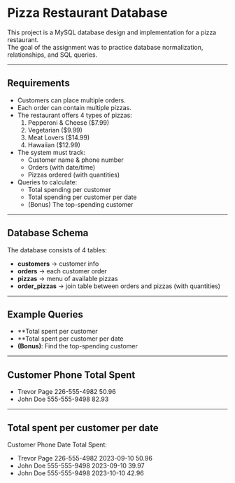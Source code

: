 # Pizza Restaurant Database

This project is a MySQL database design and implementation for a pizza restaurant.  
The goal of the assignment was to practice database normalization, relationships, and SQL queries.

---

## Requirements
- Customers can place multiple orders.
- Each order can contain multiple pizzas.
- The restaurant offers 4 types of pizzas:
  1. Pepperoni & Cheese ($7.99)
  2. Vegetarian ($9.99)
  3. Meat Lovers ($14.99)
  4. Hawaiian ($12.99)
- The system must track:
  - Customer name & phone number
  - Orders (with date/time)
  - Pizzas ordered (with quantities)
- Queries to calculate:
  - Total spending per customer
  - Total spending per customer per date
  - (Bonus) The top-spending customer

---

## Database Schema
The database consists of 4 tables:

- **customers** → customer info  
- **orders** → each customer order  
- **pizzas** → menu of available pizzas  
- **order_pizzas** → join table between orders and pizzas (with quantities)

---

## Example Queries
- **Total spent per customer  
- **Total spent per customer per date  
- **(Bonus)**: Find the top-spending customer  

---

## Customer	Phone	Total Spent
- Trevor Page	226-555-4982	50.96
- John Doe	555-555-9498	82.93

---

## Total spent per customer per date
Customer Phone	Date	Total  Spent:
- Trevor Page	226-555-4982	2023-09-10	50.96
- John Doe	555-555-9498	2023-09-10	39.97
- John Doe	555-555-9498	2023-10-10	42.96


